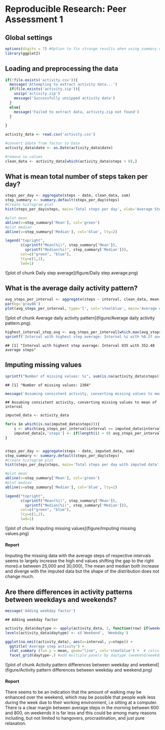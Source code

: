 # Reproducible Research: Peer Assessment 1


## Global settings

```r
options(digits = 7) #Option to fix strange results when using summary with knitr
library(ggplot2)
```

## Loading and preprocessing the data


```r
if(!file.exists('activity.csv')){
  message('Attempting to extract activity data...')
  if(file.exists('activity.zip')){
    unzip('activity.zip')
    message('Successfully unzipped activity data')
  }
  else{
    message('Failed to extract data, activity.zip not found')
  }
    
}

activity_data <- read.csv('activity.csv')

#convert $date from factor to Date
activity_data$date <- as.Date(activity_data$date)

#remove na values
clean_data <- activity_data[which(activity_data$steps > 0),]
```

## What is mean total number of steps taken per day?

```r
steps_per_day <- aggregate(steps ~ date, clean_data, sum)
step_summary <- summary.default(steps_per_day$steps)
#Create histogram plot
hist(steps_per_day$steps, main='Total steps per day', xlab='Average Steps', breaks=10)

#plot mean
abline(v=step_summary['Mean'], col='green')
#plot median
abline(v=step_summary['Median'], col='blue', lty=2)

legend("topright", 
       c(sprintf("Mean(%i)", step_summary['Mean']), 
         sprintf("Median(%i)", step_summary['Median'])), 
       col=c("green", "blue"), 
       lty=c(1,2),
       lwd=1)
```

![plot of chunk Daily step average](figure/Daily step average.png) 

## What is the average daily activity pattern?

```r
avg_steps_per_interval <- aggregate(steps ~ interval, clean_data, mean)
par(bg='gray86')
plot(avg_steps_per_interval, type='l', col='steelblue', main='Average daily activity')
```

![plot of chunk Average daily activity pattern](figure/Average daily activity pattern.png) 

```r
highest_interval_step_avg <- avg_steps_per_interval[which.max(avg_steps_per_interval$steps),]
sprintf('Interval with highest step average: Interval %i with %0.2f average steps', highest_interval_step_avg$interval, highest_interval_step_avg$steps)
```

```
## [1] "Interval with highest step average: Interval 835 with 352.48 average steps"
```

## Imputing missing values

```r
sprintf("Number of missing values: %i", sum(is.na(activity_data$steps)))
```

```
## [1] "Number of missing values: 2304"
```

```r
message('Assuming consistent activity, converting missing values to mean of interval')
```

```
## Assuming consistent activity, converting missing values to mean of interval
```

```r
imputed_data <- activity_data

for(x in which(is.na(imputed_data$steps))){
    i <- which(avg_steps_per_interval$interval == imputed_data$interval[x])
    imputed_data[x,'steps'] <- if(length(i) > 0) avg_steps_per_interval$steps[i] else mean(avg_steps_per_interval$steps)
}


steps_per_day <- aggregate(steps ~ date, imputed_data, sum)
step_summary <- summary.default(steps_per_day$steps)
#Create histogram plot
hist(steps_per_day$steps, main='Total steps per day with imputed data', xlab='Average Steps', breaks=10)

#plot mean
abline(v=step_summary['Mean'], col='green')
#plot median
abline(v=step_summary['Median'], col='blue', lty=2)

legend("topright", 
       c(sprintf("Mean(%i)", step_summary['Mean']), 
         sprintf("Median(%i)", step_summary['Median'])), 
       col=c("green", "blue"),
       lty=c(1,2), 
       lwd=1)
```

![plot of chunk Imputing missing values](figure/Imputing missing values.png) 

#### Report
Imputing the missing data with the average steps of respective intervals seems to largely increase the high end values shifting the gap to the right more(i.e between 25,000 and 30,000), The mean and median both increase and diverge with the imputed data but the shape of the distribution does not change much.

## Are there differences in activity patterns between weekdays and weekends?


```r
message('Adding weekday factor')
```

```
## Adding weekday factor
```

```r
activity_data$daytype <- apply(activity_data, 1, function(row) if(weekdays(as.Date(row['date']))  %in% c('Sunday','Saturday')) 'Weekend' else 'Weekday')
levels(activity_data$daytype) <- c('Weekend', 'Weekday')

ggplot(na.omit(activity_data), aes(x=interval, y=steps)) +
  ggtitle('Average step activity') +
  stat_summary (fun.y = mean, geom="line", col='steelblue') +  # calculate mean by interval group
  facet_grid(daytype~.) #add multiple panels by daytype (weekend/weekday)
```

![plot of chunk Activity pattern differences between weekday and weekend](figure/Activity pattern differences between weekday and weekend.png) 
#### Report

There seems to be an indication that the amount of walking may be enhanced over the weekend, which may be possible that people walk less during the week due to their working environment, i.e sitting at a computer. There is a clear margin between average steps in the morning between 600 and 800, on weekends it is far less and this could be among many reasons including, but not limited to hangovers, procrastination, and just pure relaxation.
